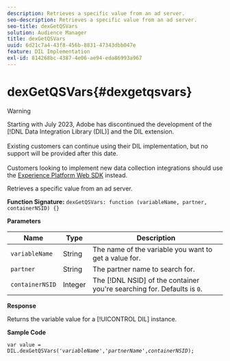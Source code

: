 ```yaml
---
description: Retrieves a specific value from an ad server.
seo-description: Retrieves a specific value from an ad server.
seo-title: dexGetQSVars
solution: Audience Manager
title: dexGetQSVars
uuid: 6d21c7a4-43f8-456b-8831-47343dbb047e
feature: DIL Implementation
exl-id: 814268bc-4387-4e06-ae94-eda86993a967
---
```

# dexGetQSVars{#dexgetqsvars}

>[!WARNING]
>
>Starting with July 2023, Adobe has discontinued the development of the [!DNL Data Integration Library (DIL)] and the DIL extension.
><br><br>Existing customers can continue using their DIL implementation, but no support will be provided after this date.
><br><br>Customers looking to implement new data collection integrations should use the [Experience Platform Web SDK](https://experienceleague.adobe.com/docs/experience-platform/edge/home.html?lang=en) instead.

Retrieves a specific value from an ad server.

 **Function Signature:** `dexGetQSVars: function (variableName, partner, containerNSID) {}`

<!-- 

r_dil_get_dexqsvars.xml

 -->

**Parameters** 

|  Name  | Type  | Description  |
|---|---|---|
|  `variableName`  | String  | The name of the variable you want to get a value for.  |
|  `partner`  | String  | The partner name to search for.  |
|  `containerNSID`  | Integer  | The [!DNL NSID] of the container you're searching for. Defaults is `0`.  |

**Response**

Returns the variable value for a [!UICONTROL DIL] instance.

**Sample Code** 

<pre class="java"><code>var value = DIL.dexGetQSVars('<i>variableName</i>','<i>partnerName</i>',<i>containerNSID</i>);</code></pre>
